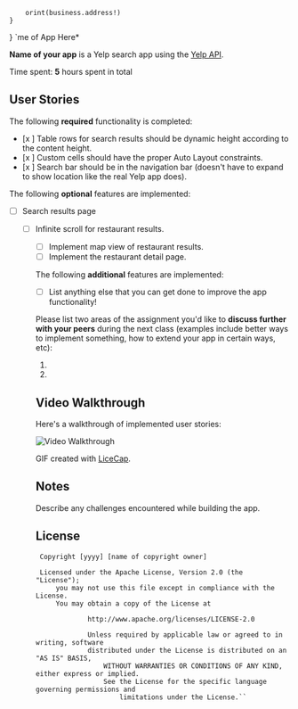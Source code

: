        orint(business.address!)
    }
}
`me of App Here*

**Name of your app** is a Yelp search app using the [Yelp API](http://www.yelp.com/developers/documentation/v2/search_api).

Time spent: **5** hours spent in total

## User Stories

The following **required** functionality is completed:

- [x ] Table rows for search results should be dynamic height according to the content height.
- [x ] Custom cells should have the proper Auto Layout constraints.
- [x ] Search bar should be in the navigation bar (doesn't have to expand to show location like the real Yelp app does).

The following **optional** features are implemented:

- [ ] Search results page
   - [ ] Infinite scroll for restaurant results.
      - [ ] Implement map view of restaurant results.
      - [ ] Implement the restaurant detail page.
      
      The following **additional** features are implemented:
      
      - [ ] List anything else that you can get done to improve the app functionality!
      
      Please list two areas of the assignment you'd like to **discuss further with your peers** during the next class (examples include better ways to implement something, how to extend your app in certain ways, etc):
      
      1. 
      2. 
      
      ## Video Walkthrough 
      
      Here's a walkthrough of implemented user stories:
      
      <img src='https://imgur.com/VzSqe6H.gif' title='Video Walkthrough' width='' alt='Video Walkthrough' />
      
      GIF created with [LiceCap](http://www.cockos.com/licecap/).
      
      ## Notes
      
      Describe any challenges encountered while building the app.
      
      ## License
      
          Copyright [yyyy] [name of copyright owner]
	  
	      Licensed under the Apache License, Version 2.0 (the "License");
	          you may not use this file except in compliance with the License.
		      You may obtain a copy of the License at
		      
		              http://www.apache.org/licenses/LICENSE-2.0
			      
			          Unless required by applicable law or agreed to in writing, software
				      distributed under the License is distributed on an "AS IS" BASIS,
				          WITHOUT WARRANTIES OR CONDITIONS OF ANY KIND, either express or implied.
					      See the License for the specific language governing permissions and
					          limitations under the License.``

